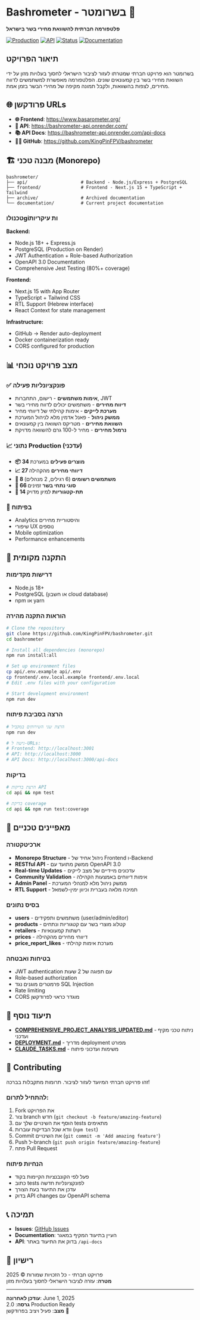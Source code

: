 # Bashrometer - בשרומטר 🥩

**פלטפורמה חברתית להשוואת מחירי בשר בישראל**

[![Production](https://img.shields.io/badge/Production-Live-green)](https://www.basarometer.org/)
[![API](https://img.shields.io/badge/API-Active-blue)](https://bashrometer-api.onrender.com/)
[![Status](https://img.shields.io/badge/Status-Stable-success)]()
[![Documentation](https://img.shields.io/badge/Documentation-Complete-blue)](./COMPREHENSIVE_PROJECT_ANALYSIS_UPDATED.md)

## תיאור הפרויקט

בשרומטר הוא פרויקט חברתי שמטרתו לעזור לציבור הישראלי לחסוך בעלויות מזון על ידי השוואת מחירי בשר בין קמעונאים שונים. הפלטפורמה מאפשרת למשתמשים לדווח מחירים, לצפות בהשוואות, ולקבל תמונה מקיפה של מחירי הבשר בזמן אמת.

## 🌐 פרודקשן URLs

- **🌐 Frontend**: https://www.basarometer.org/
- **🔗 API**: https://bashrometer-api.onrender.com/
- **📚 API Docs**: https://bashrometer-api.onrender.com/api-docs
- **👨‍💻 GitHub**: https://github.com/KingPinFPV/bashrometer

## 🏗️ מבנה טכני (Monorepo)

```
bashrometer/
├── api/                    # Backend - Node.js/Express + PostgreSQL
├── frontend/               # Frontend - Next.js 15 + TypeScript + Tailwind
├── archive/                # Archived documentation
└── documentation/          # Current project documentation
```

### טכנולוgiות עיקריות

**Backend:**
- Node.js 18+ + Express.js
- PostgreSQL (Production on Render)
- JWT Authentication + Role-based Authorization
- OpenAPI 3.0 Documentation
- Comprehensive Jest Testing (80%+ coverage)

**Frontend:**
- Next.js 15 with App Router
- TypeScript + Tailwind CSS
- RTL Support (Hebrew interface)
- React Context for state management

**Infrastructure:**
- GitHub → Render auto-deployment
- Docker containerization ready
- CORS configured for production

## 📊 מצב פרויקט נוכחי

### ✅ פונקציונליות פעילה
- **אימות משתמשים** - רישום, התחברות, JWT
- **דיווח מחירים** - משתמשים יכולים לדווח מחירי בשר
- **מערכת לייקים** - אימות קהילתי של דיווחי מחיר
- **ממשק ניהול** - פאנל אדמין מלא לניהול המערכת
- **השוואת מחירים** - מטריקס השוואה בין קמעונאים
- **נרמול מחירים** - מחיר ל-100 גרם להשוואה מדויקת

### 📈 נתוני Production (עדכני)
- **📦 34 מוצרים פעילים** במערכת
- **📈 27 דיווחי מחירים** מהקהילה
- **👥 8 משתמשים רשומים** (6 רגילים, 2 מנהלים)
- **🔪 66 סוגי נתחי בשר** זמינים
- **📑 14 תת-קטגוריות** למיון מדויק

### 🔄 בפיתוח
- Analytics והיסטוריית מחירים
- שיפורי UX נוספים
- Mobile optimization
- Performance enhancements

## 🚀 התקנה מקומית

### דרישות מקדימות
- Node.js 18+
- PostgreSQL (או חשבון cloud database)
- npm או yarn

### הוראות התקנה מהירה

```bash
# Clone the repository
git clone https://github.com/KingPinFPV/bashrometer.git
cd bashrometer

# Install all dependencies (monorepo)
npm run install:all

# Set up environment files
cp api/.env.example api/.env
cp frontend/.env.local.example frontend/.env.local
# Edit .env files with your configuration

# Start development environment
npm run dev
```

### הרצה בסביבת פיתוח

```bash
# הרצת שני השירותים במקביל
npm run dev

# גישה ל-URLs:
# Frontend: http://localhost:3001
# API: http://localhost:3000
# API Docs: http://localhost:3000/api-docs
```

### בדיקות

```bash
# הרצת בדיקות API
cd api && npm test

# בדיקת coverage
cd api && npm run test:coverage
```

## 🎯 מאפיינים טכניים

### ארכיטקטורה
- **Monorepo Structure** - ניהול אחיד של Frontend ו-Backend
- **RESTful API** - ממשק מתועד עם OpenAPI 3.0
- **Real-time Updates** - עדכונים מיידיים של מצב לייקים
- **Community Validation** - אימות דיווחים באמצעות הקהילה
- **Admin Panel** - ממשק ניהול מלא למנהלי המערכת
- **RTL Support** - תמיכה מלאה בעברית וכיוון ימין-לשמאל

### בסיס נתונים
- **users** - משתמשים ותפקידים (user/admin/editor)
- **products** - קטלוג מוצרי בשר עם קטגוריות ונתחים
- **retailers** - רשתות קמעונאיות
- **prices** - דיווחי מחירים מהקהילה
- **price_report_likes** - מערכת אימות קהילתי

### בטיחות ואבטחה
- JWT authentication עם תפוגה של 2 שעות
- Role-based authorization
- פרמטרים מוגנים נגד SQL Injection
- Rate limiting
- CORS מוגדר כראוי לפרודקשן

## 📖 תיעוד נוסף

- **[COMPREHENSIVE_PROJECT_ANALYSIS_UPDATED.md](./COMPREHENSIVE_PROJECT_ANALYSIS_UPDATED.md)** - ניתוח טכני מקיף ועדכני
- **[DEPLOYMENT.md](./DEPLOYMENT.md)** - מדריך deployment מפורט
- **[CLAUDE_TASKS.md](./CLAUDE_TASKS.md)** - משימות ועדכוני פיתוח

## 🤝 Contributing

זהו פרויקט חברתי המיועד לעזור לציבור. תרומות מתקבלות בברכה!

### להתחיל לתרום:
1. Fork את הפרויקט
2. צור branch חדש (`git checkout -b feature/amazing-feature`)
3. הוסף את השינויים שלך עם tests מתאימים
4. וודא שכל הבדיקות עוברות (`npm test`)
5. Commit את השינויים (`git commit -m 'Add amazing feature'`)
6. Push ל-branch (`git push origin feature/amazing-feature`)
7. פתח Pull Request

### הנחיות פיתוח
- פעל לפי הקונבנציות הקיימות בקוד
- כתוב tests לפונקציונליות חדשה
- עדכן את התיעוד בעת הצורך
- בדוק API changes עם OpenAPI schema

## 📞 תמיכה

- **Issues**: [GitHub Issues](https://github.com/KingPinFPV/bashrometer/issues)
- **Documentation**: העיין בתיעוד המקיף במאגר
- **API**: בדוק את התיעוד באתר `/api-docs`

## 📝 רישיון

פרויקט חברתי - כל הזכויות שמורות © 2025  
**מטרה**: עזרה לציבור הישראלי לחסוך בעלויות מזון

---

**עודכן לאחרונה**: June 1, 2025  
**גרסה**: 2.0 Production Ready  
**מצב**: פעיל ויציב בפרודקשן 🚀